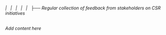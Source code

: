 ###### |   |   |   |   |   ├── Regular collection of feedback from stakeholders on CSR initiatives

*Add content here*